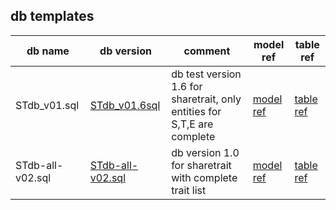 ## db templates 

| db name | db version |  comment | model ref | table ref |
| --- | ---- | --- | ---  | --- |
| STdb_v01.sql | [STdb_v01.6sql](https://github.com/ShareTraitProject/ShareTraitDatabase/tree/main/db/STdb_v01) | db test version 1.6 for sharetrait, only entities for S,T,E are complete | [model ref](https://github.com/ShareTraitProject/ShareTraitDatabase/blob/main/diagrams/ShareTrait_categories_0-9-4-MOLTES_v0.2.2.drawio.png) | [table ref](https://github.com/ShareTraitProject/ShareTraitDatabase/tree/main/tables/table_values_v01) |
| STdb-all-v02.sql | [STdb-all-v02.sql](https://github.com/ShareTraitProject/ShareTraitDatabase/tree/main/db/stdb-all) | db version 1.0 for sharetrait with complete trait list| [model ref](https://github.com/ShareTraitProject/ShareTraitDatabase/blob/main/diagrams/ShareTrait_categories_0-9-4-MOLTES_v0.2.2.drawio.png) | [table ref](https://github.com/ShareTraitProject/ShareTraitDatabase/tree/main/tables/table_values_v02) |


